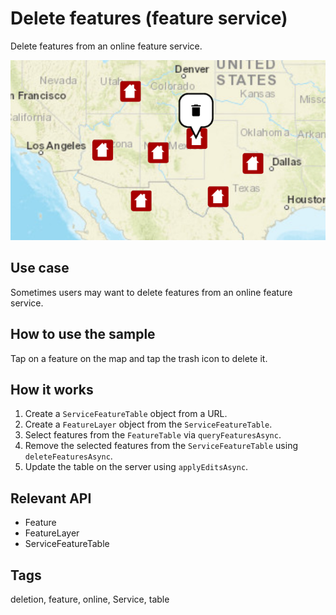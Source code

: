 # Delete features (feature service)

Delete features from an online feature service.

![Image of delete features feature service](delete-features-feature-service.png)

## Use case

Sometimes users may want to delete features from an online feature service.

## How to use the sample

Tap on a feature on the map and tap the trash icon to delete it.

## How it works

1. Create a `ServiceFeatureTable` object from a URL.
2. Create a `FeatureLayer` object from the `ServiceFeatureTable`.
3. Select features from the `FeatureTable` via `queryFeaturesAsync`.
4. Remove the selected features from the `ServiceFeatureTable` using `deleteFeaturesAsync`.
5. Update the table on the server using `applyEditsAsync`.

## Relevant API

* Feature
* FeatureLayer
* ServiceFeatureTable

## Tags

deletion, feature, online, Service, table
